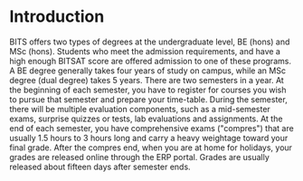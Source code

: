 <!-- TITLE: Academics at BITS Hyderabad -->
<!-- SUBTITLE: A description of how the undergraduate degrees at BITS Hyderabad, BE (hons) and MSc (hons) work.  -->
# Introduction
BITS offers two types of degrees at the undergraduate level, BE (hons) and MSc (hons). Students who meet the admission requirements, and have a high enough BITSAT score are offered admission to one of these programs. A BE degree generally takes four years of study on campus, while an MSc degree (dual degree) takes 5 years. There are two semesters in a year. At the beginning of each semester, you have to register for courses you wish to pursue that semester and prepare your time-table. During the semester, there will be multiple evaluation components, such as a mid-semester exams, surprise quizzes or tests, lab evaluations and assignments. At the end of each semester, you have comprehensive exams ("compres") that are usually 1.5 hours to 3 hours long and carry a heavy weightage toward your final grade. After the compres end, when you are at home for holidays, your grades are released online through the ERP portal. Grades are usually released about fifteen days after semester ends.